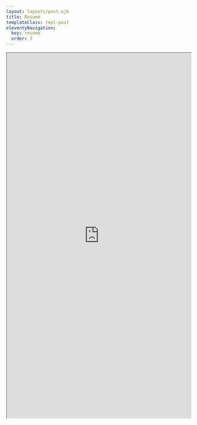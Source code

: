 ```yaml
---
layout: layouts/post.njk
title: Resumé
templateClass: tmpl-post
eleventyNavigation:
  key: resume
  order: 3
---
```


 <iframe src="https://docs.google.com/document/d/1Ah2mSEPqEP8Ogk4YxbGso1_o2ZQ92qkD_Kc-URLTu10/edit?usp=sharing" width="100%" height="1000px">